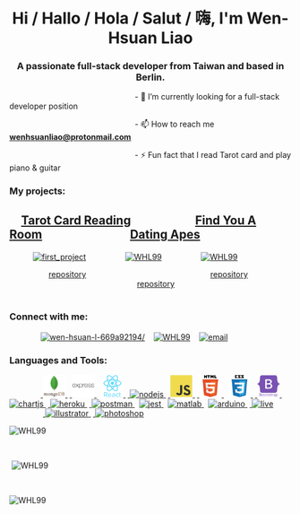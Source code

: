 <h1 align="center">Hi / Hallo / Hola / Salut / 嗨, I'm Wen-Hsuan Liao</h1>
<h3 align="center">A passionate full-stack developer from Taiwan and based in Berlin.</h3>

&emsp;&emsp;&emsp;&emsp;&emsp;&emsp;&emsp;&emsp;&emsp;&emsp;&emsp;&emsp;&emsp;&emsp;&emsp;&emsp;- 🔭 I’m currently looking for a full-stack developer position

&emsp;&emsp;&emsp;&emsp;&emsp;&emsp;&emsp;&emsp;&emsp;&emsp;&emsp;&emsp;&emsp;&emsp;&emsp;&emsp;- 📫 How to reach me **wenhsuanliao@protonmail.com**

&emsp;&emsp;&emsp;&emsp;&emsp;&emsp;&emsp;&emsp;&emsp;&emsp;&emsp;&emsp;&emsp;&emsp;&emsp;&emsp;- ⚡ Fun fact that I read Tarot card and play piano & guitar

<h3 align="left">My projects:</h3><h2>&emsp;<a href="https://whl99.github.io/first-project/" target="_blank">Tarot Card Reading</a> &emsp;&emsp;&emsp;&emsp;&emsp; <a href="https://findyouaroom.herokuapp.com" target="_blank">Find You A Room</a> &emsp;&emsp;&emsp;&emsp;&emsp;&emsp;&emsp; <a href="https://datingapes.herokuapp.com" target="_blank">Dating Apes</a></h2>
<p>
&emsp;&emsp;&emsp;<a href="https://whl99.github.io/first-project/" target="blank"><img align="center" src="https://res.cloudinary.com/dsy2gebem/image/upload/v1659911403/others/tarot_otq4sy.png" alt="first_project" height="180"/></a>&emsp;&emsp;&emsp;&emsp;&emsp;<a href="https://findyouaroom.herokuapp.com/" target="blank"><img align="center" src="https://res.cloudinary.com/dsy2gebem/image/upload/v1659911407/others/house_sbb5rd.png" alt="WHL99" height="180" /></a>&emsp;&emsp;&emsp;&emsp;&emsp;<a href="https://datingapes.herokuapp.com/" target="blank"><img align="center" src="https://res.cloudinary.com/dsy2gebem/image/upload/v1659913792/others/dating2_fr0kwo.png" alt="WHL99" height="180" /></a></p>

&emsp;&emsp;&emsp;&emsp;&emsp;<a href="https://github.com/WHL99/first-project" target="_blank">repository</a> &emsp;&emsp;&emsp;&emsp;&emsp;&emsp;&emsp;&emsp;&emsp;&emsp;&emsp;&emsp;&emsp;&emsp;&emsp;&nbsp; <a href="https://github.com/WHL99/second-project" target="_blank">repository</a> &emsp;&emsp;&emsp;&emsp;&emsp;&emsp;&emsp;&emsp;&emsp;&emsp;&emsp;&emsp;&emsp;&emsp;&emsp;&emsp; <a href="https://github.com/WHL99/third-project" target="_blank">repository</a><br><br>




<h3 align="left">Connect with me:</h3>
<p align="left">&emsp;&emsp;&emsp;&emsp;<a href="https://linkedin.com/in/wen-hsuan-l-669a92194/" target="blank"><img align="center" src="https://res.cloudinary.com/dsy2gebem/image/upload/v1659916321/others/174857_lneplv.png" alt="wen-hsuan-l-669a92194/" height="35"  /></a>&nbsp;&nbsp;&nbsp;&nbsp;<a href="https://github.com/WHL99" target="blank"><img align="center" src="https://res.cloudinary.com/dsy2gebem/image/upload/v1659907205/others/Github-595b40b85ba036ed117dc155_ntgoxu.svg" alt="WHL99" height="40"  /></a>&nbsp;&nbsp;&nbsp;&nbsp;<a href="mailto:wenhsuanliao@protonmail.com" target="blank"><img align="center" src="https://res.cloudinary.com/dsy2gebem/image/upload/v1659915735/others/mail2_sxwaj2.png" alt="email" height="29"  /></a></p>

<h3 align="left">Languages and Tools:</h3>
<p align="left">&emsp;&emsp;&emsp;&emsp;<a href="https://www.mongodb.com/" target="_blank" rel="noreferrer"> <img src="https://raw.githubusercontent.com/devicons/devicon/master/icons/mongodb/mongodb-original-wordmark.svg" alt="mongodb" width="40" height="40" /> </a> &nbsp;<a href="https://expressjs.com" target="_blank" rel="noreferrer"> <img src="https://raw.githubusercontent.com/devicons/devicon/master/icons/express/express-original-wordmark.svg" alt="express" width="40" height="40" /> </a>&nbsp; <a href="https://reactjs.org/" target="_blank" rel="noreferrer"> <img src="https://raw.githubusercontent.com/devicons/devicon/master/icons/react/react-original-wordmark.svg" alt="react" width="40" height="40" /> </a> &nbsp;<a href="https://nodejs.org" target="_blank" rel="noreferrer"> <img src="https://res.cloudinary.com/dsy2gebem/image/upload/v1659906987/others/node-js-icon-8_su0n4i.png" alt="nodejs" width="40" height="40" /> </a>&nbsp;<a href="https://developer.mozilla.org/en-US/docs/Web/JavaScript" target="_blank" rel="noreferrer"> <img src="https://raw.githubusercontent.com/devicons/devicon/master/icons/javascript/javascript-original.svg" alt="javascript" width="40" height="40" /> </a>&nbsp;<a href="https://www.w3.org/html/" target="_blank" rel="noreferrer"> <img src="https://raw.githubusercontent.com/devicons/devicon/master/icons/html5/html5-original-wordmark.svg" alt="html5" width="40" height="40" /> </a>&nbsp; <a href="https://www.w3schools.com/css/" target="_blank" rel="noreferrer"> <img src="https://raw.githubusercontent.com/devicons/devicon/master/icons/css3/css3-original-wordmark.svg" alt="css3" width="40" height="40" /> </a>&nbsp;<a href="https://getbootstrap.com" target="_blank" rel="noreferrer"> <img src="https://raw.githubusercontent.com/devicons/devicon/master/icons/bootstrap/bootstrap-plain-wordmark.svg" alt="bootstrap" width="40" height="40" /> </a> &nbsp;<a href="https://www.chartjs.org" target="_blank" rel="noreferrer"> <img src="https://www.chartjs.org/media/logo-title.svg" alt="chartjs" width="40" height="40" /> </a>&nbsp;<a href="https://heroku.com" target="_blank" rel="noreferrer"> <img src="https://www.vectorlogo.zone/logos/heroku/heroku-icon.svg" alt="heroku" width="40" height="40" /> </a>&nbsp;<a href="https://postman.com" target="_blank" rel="noreferrer"> <img src="https://www.vectorlogo.zone/logos/getpostman/getpostman-icon.svg" alt="postman" width="40" height="40" /> </a>&nbsp; <a href="https://jestjs.io" target="_blank" rel="noreferrer"> <img src="https://www.vectorlogo.zone/logos/jestjsio/jestjsio-icon.svg" alt="jest" width="40" height="40" /> </a>&nbsp; <a href="https://www.mathworks.com/" target="_blank" rel="noreferrer"> <img src="https://upload.wikimedia.org/wikipedia/commons/2/21/Matlab_Logo.png" alt="matlab" width="40" height="40" /> </a>&nbsp; <a href="https://www.arduino.cc/" target="_blank" rel="noreferrer"> <img src="https://cdn.worldvectorlogo.com/logos/arduino-1.svg" alt="arduino" width="40" height="40" /> </a> &nbsp;<a href="https://www.ableton.com/" target="_blank" rel="noreferrer"> <img src="https://res.cloudinary.com/dsy2gebem/image/upload/v1659906335/others/ableton-icon-11_gmwszx.ico" alt="live" width="40" height="40" /> </a>&nbsp;&emsp;&emsp;&emsp;&emsp;<a href="https://www.adobe.com/in/products/illustrator.html" target="_blank" rel="noreferrer"> <img src="https://res.cloudinary.com/dsy2gebem/image/upload/v1659906632/others/%E6%88%AA%E5%9C%96_2022-08-07_23.09.53_abyx8u.png" alt="illustrator" width="40" height="40" /> </a> &nbsp;<a href="https://www.photoshop.com/en" target="_blank" rel="noreferrer"> <img src="https://res.cloudinary.com/dsy2gebem/image/upload/v1659906632/others/%E6%88%AA%E5%9C%96_2022-08-07_23.10.07_rxxabb.png" alt="photoshop" width="40" height="40" /> </a> </p>
<p><img src="https://github-readme-stats.vercel.app/api/top-langs?username=whl99&show_icons=true&locale=en&layout=compact" alt="WHL99" /></p><br><p>&nbsp;<img src="https://github-readme-stats.vercel.app/api?username=whl99&show_icons=true&locale=en" alt="WHL99" /></p><br><p><img src="https://github-readme-streak-stats.herokuapp.com/?user=whl99&" alt="WHL99" /></p>
